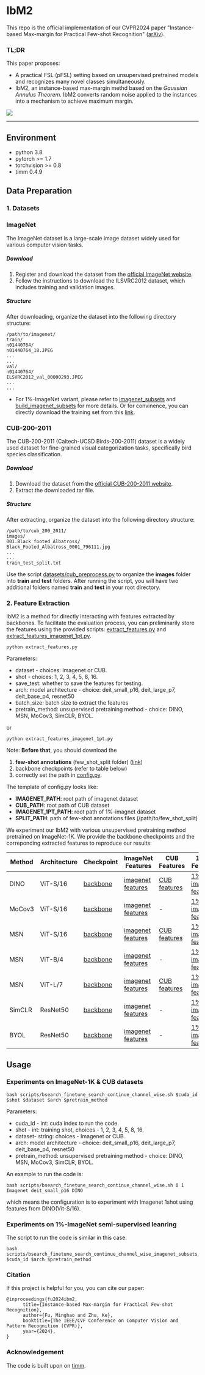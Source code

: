 # IbM2

This repo is the official implementation of our CVPR2024 paper "Instance-based Max-margin for Practical Few-shot Recognition" ([arXiv](https://arxiv.org/abs/2305.17368)). 

<h3>TL;DR</h3>

This paper proposes:
* A practical FSL (pFSL) setting based on unsupervised pretrained models and recognizes many novel classes simultaneously. 
* IbM2, an instance-based max-margin methd based on the *Gaussian Annulus Theorem*. IbM2 converts random noise applied to the instances into a mechanism to achieve maximum margin.

![](figs/introduction_illustration.png)

---


## Environment


- python 3.8
- pytorch >= 1.7
- torchvision >= 0.8
- timm 0.4.9


## Data Preparation

### 1. Datasets

### ImageNet

The ImageNet dataset is a large-scale image dataset widely used for various computer vision tasks.

##### Download

1. Register and download the dataset from the [official ImageNet website](http://www.image-net.org/).
2. Follow the instructions to download the ILSVRC2012 dataset, which includes training and validation images.

##### Structure

After downloading, organize the dataset into the following directory structure:

```angular2html
/path/to/imagenet/
train/
n01440764/
n01440764_18.JPEG
...
...
val/
n01440764/
ILSVRC2012_val_00000293.JPEG
...
...
```
- For 1%-ImageNet variant, please refer to [imagenet_subsets](https://www.tensorflow.org/datasets/catalog/imagenet2012_subset) and [build_imagenet_subsets](https://github.com/tensorflow/datasets/blob/master/tensorflow_datasets/datasets/imagenet2012_subset/imagenet2012_subset_dataset_builder.py) for more details. Or for convinence, you can directly download the training set from this [link](https://huggingface.co/datasets/heekhero/imagenet_1pct/tree/main).

### CUB-200-2011

The CUB-200-2011 (Caltech-UCSD Birds-200-2011) dataset is a widely used dataset for fine-grained visual categorization tasks, specifically bird species classification.

##### Download

1. Download the dataset from the [official CUB-200-2011 website](http://www.vision.caltech.edu/datasets/cub_200_2011/).
2. Extract the downloaded tar file.

##### Structure

After extracting, organize the dataset into the following directory structure:

```angular2html
/path/to/cub_200_2011/
images/
001.Black_footed_Albatross/
Black_Footed_Albatross_0001_796111.jpg
...
...
train_test_split.txt
```

Use the script [datasets/cub_preprocess.py](datasets/cub_preprocess.py) to organize the **images** folder into **train** and **test** folders. After running the script, you will have two additional folders named **train** and **test** in your root directory.

### 2. Feature Extraction

IbM2 is a method for directly interacting with features extracted by backbones. To facilitate the evaluation process, you can preliminarily store the features using the provided scripts: [extract_features.py](extract_features.py) and [extract_features_imagenet_1pt.py](extract_features_imagenet_1pt.py). 
```angular2html
python extract_features.py
```
Parameters:
* dataset - choices: Imagenet or CUB.
* shot - choices: 1, 2, 3, 4, 5, 8, 16.
* save_test: whether to save the features for testing.
* arch: model architecture - choice: deit_small_p16, deit_large_p7, deit_base_p4, resnet50
* batch_size: batch size to extract the features
* pretrain_method: unsupervised pretraining method - choice: DINO, MSN, MoCov3, SimCLR, BYOL.

or
```angular2html
python extract_features_imagenet_1pt.py
```
Note: **Before that**, you should download the

1. **few-shot annotations** (few_shot_split folder) ([link](https://huggingface.co/heekhero/IbM2_model_and_features/blob/main/few_shot_split.tar.gz))
2. backbone checkpoints (refer to table below)
3. correctly set the path in [config.py](config.py).

The template of config.py looks like:
* **IMAGENET_PATH**: root path of imagenet dataset
* **CUB_PATH**: root path of CUB dataset
* **IMAGENET_1PT_PATH**: root path of 1%-imagnet dataset
* **SPLIT_PATH**: path of few-shot annotations files (/path/to/few_shot_split)


We experiment our IbM2 with various unsupervised pretraining method pretrained on ImageNet-1K. We provide the backbone checkpoints and the correponding extracted features to reproduce our results:

| Method | Architecture | Checkpoint | ImageNet Features | CUB Features | 1-pct Features | 
|---|---|---|---|---|---|
| DINO | ViT-S/16 | [backbone](https://huggingface.co/heekhero/IbM2_model_and_features/blob/main/DINO/dino_deitsmall16_pretrain.pth) | [imagenet features](https://huggingface.co/heekhero/IbM2_model_and_features/tree/main/DINO/Imagenet/deit_small_p16/features) | [CUB features](https://huggingface.co/heekhero/IbM2_model_and_features/tree/main/DINO/CUB/deit_small_p16/features) | [1%-imagenet features](https://huggingface.co/heekhero/IbM2_model_and_features/tree/main/DINO/Imagenet_1pt/deit_small_p16/features) |
| MoCov3 | ViT-S/16 | [backbone](https://huggingface.co/heekhero/IbM2_model_and_features/blob/main/MoCov3/vit-s-300ep.pth.tar) | [imagenet features](https://huggingface.co/heekhero/IbM2_model_and_features/tree/main/MoCov3/Imagenet/deit_small_p16/features) | - | [1%-imagenet features](https://huggingface.co/heekhero/IbM2_model_and_features/tree/main/MoCov3/Imagenet_1pt/deit_small_p16/features) | 
| MSN | ViT-S/16 | [backbone](https://huggingface.co/heekhero/IbM2_model_and_features/blob/main/MSN/vits16_800ep.pth.tar)  | [imagenet features](https://huggingface.co/heekhero/IbM2_model_and_features/tree/main/MSN/Imagenet/deit_small_p16/features) | [CUB features](https://huggingface.co/heekhero/IbM2_model_and_features/tree/main/MSN/CUB/deit_small_p16/features) | [1%-imagenet features](https://huggingface.co/heekhero/IbM2_model_and_features/tree/main/MSN/Imagenet_1pt/deit_small_p16/features) |  
| MSN | ViT-B/4 | [backbone](https://huggingface.co/heekhero/IbM2_model_and_features/blob/main/MSN/vitb4_300ep.pth.tar)  | [imagenet features](https://huggingface.co/heekhero/IbM2_model_and_features/tree/main/MSN/Imagenet/deit_base_p4/features) | - | [1%-imagenet features](https://huggingface.co/heekhero/IbM2_model_and_features/tree/main/MSN/Imagenet_1pt/deit_base_p4/features) | 
| MSN | ViT-L/7 | [backbone](https://huggingface.co/heekhero/IbM2_model_and_features/blob/main/MSN/vitl7_200ep.pth.tar)  | [imagenet features](https://huggingface.co/heekhero/IbM2_model_and_features/tree/main/MSN/Imagenet/deit_large_p7/features) | [CUB features](https://huggingface.co/heekhero/IbM2_model_and_features/tree/main/MSN/CUB/deit_large_p7/features)  | [1%-imagenet features](https://huggingface.co/heekhero/IbM2_model_and_features/tree/main/MSN/Imagenet_1pt/deit_large_p7/features)  |
| SimCLR | ResNet50 | [backbone](https://huggingface.co/heekhero/IbM2_model_and_features/blob/main/SimCLR/model_final_checkpoint_phase999.torch) | [imagenet features](https://huggingface.co/heekhero/IbM2_model_and_features/tree/main/SimCLR/Imagenet/resnet50/features) | - | [1%-imagenet features](https://huggingface.co/heekhero/IbM2_model_and_features/tree/main/SimCLR/Imagenet_1pt/resnet50/features) |
| BYOL | ResNet50 |  [backbone](https://huggingface.co/heekhero/IbM2_model_and_features/blob/main/BYOL/byol_resnet50_8xb32-accum16-coslr-300e_in1k_20220225-a0daa54a.pth)| [imagenet features](https://huggingface.co/heekhero/IbM2_model_and_features/tree/main/BYOL/Imagenet/resnet50/features) | - | [1%-imagenet features](https://huggingface.co/heekhero/IbM2_model_and_features/tree/main/BYOL/Imagenet_1pt/resnet50/features) |  


## Usage

### Experiments on ImageNet-1K & CUB datasets
```angular2html
bash scripts/bsearch_finetune_search_continue_channel_wise.sh $cuda_id $shot $dataset $arch $pretrain_method
```
Parameters:
* cuda_id - int: cuda index to run the code.
* shot - int: training shot, choices - 1, 2, 3, 4, 5, 8, 16.
* dataset- string: choices - Imagenet or CUB.
* arch: model architecture - choice: deit_small_p16, deit_large_p7, deit_base_p4, resnet50
* pretrain_method: unsupervised pretraining method - choice: DINO, MSN, MoCov3, SimCLR, BYOL.

An example to run the code is:
```angular2html
bash scripts/bsearch_finetune_search_continue_channel_wise.sh 0 1 Imagenet deit_small_p16 DINO
```
which means the configuration is to experiment with Imagenet 1shot using features from DINO(Vit-S/16).

### Experiments on 1%-ImageNet semi-supervised leanring
The script to run the code is similar in this case:
```angular2html
bash scripts/bsearch_finetune_search_continue_channel_wise_imagenet_subsets.sh $cuda_id $arch $pretrain_method
```

### Citation
If this project is helpful for you, you can cite our paper:
```
@inproceedings{fu2024ibm2,
      title={Instance-based Max-margin for Practical Few-shot Recognition},
      author={Fu, Minghao and Zhu, Ke},
      booktitle={The IEEE/CVF Conference on Computer Vision and Pattern Recognition (CVPR)},
      year={2024},
}
```


### Acknowledgement
The code is built upon on [timm](https://github.com/rwightman/pytorch-image-models). 